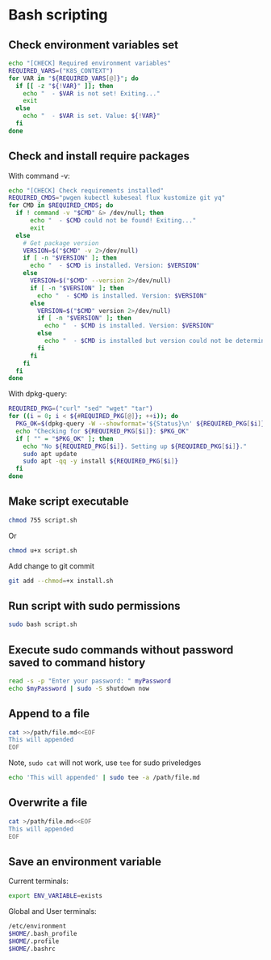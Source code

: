# Bash scripting

## Check environment variables set
```bash
echo "[CHECK] Required environment variables"
REQUIRED_VARS=("K8S_CONTEXT")
for VAR in "${REQUIRED_VARS[@]}"; do
  if [[ -z "${!VAR}" ]]; then
    echo "  - $VAR is not set! Exiting..."
    exit
  else
    echo "  - $VAR is set. Value: ${!VAR}"
  fi
done
```

## Check and install require packages
With command -v:
```bash
echo "[CHECK] Check requirements installed"
REQUIRED_CMDS="pwgen kubectl kubeseal flux kustomize git yq"
for CMD in $REQUIRED_CMDS; do
  if ! command -v "$CMD" &> /dev/null; then
      echo "  - $CMD could not be found! Exiting..."
      exit
  else
    # Get package version
    VERSION=$("$CMD" -v 2>/dev/null)
    if [ -n "$VERSION" ]; then
      echo "  - $CMD is installed. Version: $VERSION"
    else
      VERSION=$("$CMD" --version 2>/dev/null)
      if [ -n "$VERSION" ]; then
        echo "  - $CMD is installed. Version: $VERSION"
      else
        VERSION=$("$CMD" version 2>/dev/null)
        if [ -n "$VERSION" ]; then
          echo "  - $CMD is installed. Version: $VERSION"
        else
          echo "  - $CMD is installed but version could not be determined."
        fi
      fi
    fi
  fi
done
```

With dpkg-query:
```bash
REQUIRED_PKG=("curl" "sed" "wget" "tar")
for ((i = 0; i < ${#REQUIRED_PKG[@]}; ++i)); do
  PKG_OK=$(dpkg-query -W --showformat='${Status}\n' ${REQUIRED_PKG[$i]}|grep "install ok installed")
  echo "Checking for ${REQUIRED_PKG[$i]}: $PKG_OK"
  if [ "" = "$PKG_OK" ]; then
    echo "No ${REQUIRED_PKG[$i]}. Setting up ${REQUIRED_PKG[$i]}."
    sudo apt update
    sudo apt -qq -y install ${REQUIRED_PKG[$i]}
  fi
done
```

## Make script executable
```bash
chmod 755 script.sh
```
Or
```bash
chmod u+x script.sh
```
Add change to git commit
```bash
git add --chmod=+x install.sh
```

## Run script with sudo permissions
```bash
sudo bash script.sh
```

## Execute sudo commands without password saved to command history
```bash
read -s -p "Enter your password: " myPassword
echo $myPassword | sudo -S shutdown now
```

## Append to a file
```bash
cat >>/path/file.md<<EOF
This will appended
EOF
```
Note, `sudo cat` will not work, use `tee` for sudo priveledges
```bash
echo 'This will appended' | sudo tee -a /path/file.md
```

## Overwrite a file
```bash
cat >/path/file.md<<EOF
This will appended
EOF
```

## Save an environment variable
Current terminals:
```bash
export ENV_VARIABLE=exists
```
Global and User terminals:
```bash
/etc/environment
$HOME/.bash_profile
$HOME/.profile
$HOME/.bashrc
```
